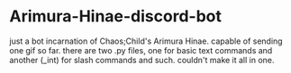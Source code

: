 # Arimura-Hinae-discord-bot
just a bot incarnation of Chaos;Child's Arimura Hinae. capable of sending one gif so far. 
there are two .py files, one for basic text commands and another (_int) for slash commands and such.
couldn't make it all in one.
